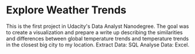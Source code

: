 # Explore Weather Trends

This is the first project in Udacity's Data Analyst Nanodegree.
The goal was to create a visualization and prepare a write up describing the similarities and differences between global temperature trends and temperature trends in the closest big city to my location.
Extract Data: SQL
Analyse Data: Excel.
